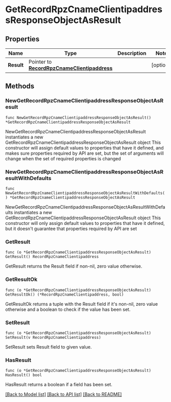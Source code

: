 # GetRecordRpzCnameClientipaddressResponseObjectAsResult

## Properties

Name | Type | Description | Notes
------------ | ------------- | ------------- | -------------
**Result** | Pointer to [**RecordRpzCnameClientipaddress**](RecordRpzCnameClientipaddress.md) |  | [optional] 

## Methods

### NewGetRecordRpzCnameClientipaddressResponseObjectAsResult

`func NewGetRecordRpzCnameClientipaddressResponseObjectAsResult() *GetRecordRpzCnameClientipaddressResponseObjectAsResult`

NewGetRecordRpzCnameClientipaddressResponseObjectAsResult instantiates a new GetRecordRpzCnameClientipaddressResponseObjectAsResult object
This constructor will assign default values to properties that have it defined,
and makes sure properties required by API are set, but the set of arguments
will change when the set of required properties is changed

### NewGetRecordRpzCnameClientipaddressResponseObjectAsResultWithDefaults

`func NewGetRecordRpzCnameClientipaddressResponseObjectAsResultWithDefaults() *GetRecordRpzCnameClientipaddressResponseObjectAsResult`

NewGetRecordRpzCnameClientipaddressResponseObjectAsResultWithDefaults instantiates a new GetRecordRpzCnameClientipaddressResponseObjectAsResult object
This constructor will only assign default values to properties that have it defined,
but it doesn't guarantee that properties required by API are set

### GetResult

`func (o *GetRecordRpzCnameClientipaddressResponseObjectAsResult) GetResult() RecordRpzCnameClientipaddress`

GetResult returns the Result field if non-nil, zero value otherwise.

### GetResultOk

`func (o *GetRecordRpzCnameClientipaddressResponseObjectAsResult) GetResultOk() (*RecordRpzCnameClientipaddress, bool)`

GetResultOk returns a tuple with the Result field if it's non-nil, zero value otherwise
and a boolean to check if the value has been set.

### SetResult

`func (o *GetRecordRpzCnameClientipaddressResponseObjectAsResult) SetResult(v RecordRpzCnameClientipaddress)`

SetResult sets Result field to given value.

### HasResult

`func (o *GetRecordRpzCnameClientipaddressResponseObjectAsResult) HasResult() bool`

HasResult returns a boolean if a field has been set.


[[Back to Model list]](../README.md#documentation-for-models) [[Back to API list]](../README.md#documentation-for-api-endpoints) [[Back to README]](../README.md)


